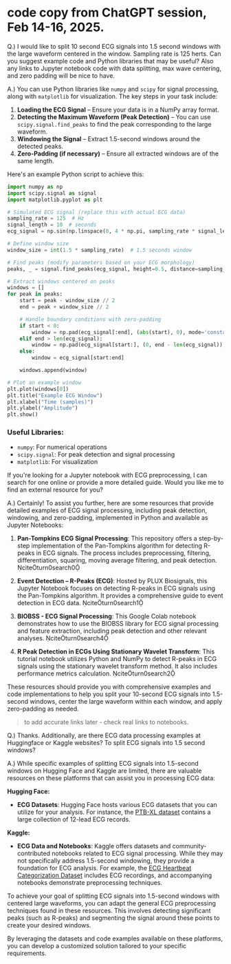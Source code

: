 # code copy from ChatGPT session, Feb 14-16, 2025.  

Q.) I would like to split 10 second ECG signals into 1.5 second windows with the large waveform centered in the window. Sampling rate is 125 herts. Can you suggest example code and Python libraries that may be useful? Also any links to Jupyter notebook code with data splitting, max wave centering, and zero padding will be nice to have. 

A.) You can use Python libraries like `numpy` and `scipy` for signal processing, along with `matplotlib` for visualization. The key steps in your task include:

1. **Loading the ECG Signal** – Ensure your data is in a NumPy array format.
2. **Detecting the Maximum Waveform (Peak Detection)** – You can use `scipy.signal.find_peaks` to find the peak corresponding to the large waveform.
3. **Windowing the Signal** – Extract 1.5-second windows around the detected peaks.
4. **Zero-Padding (if necessary)** – Ensure all extracted windows are of the same length.

Here's an example Python script to achieve this:

```python
import numpy as np
import scipy.signal as signal
import matplotlib.pyplot as plt

# Simulated ECG signal (replace this with actual ECG data)
sampling_rate = 125  # Hz
signal_length = 10  # seconds
ecg_signal = np.sin(np.linspace(0, 4 * np.pi, sampling_rate * signal_length))  # Simulated signal

# Define window size
window_size = int(1.5 * sampling_rate)  # 1.5 seconds window

# Find peaks (modify parameters based on your ECG morphology)
peaks, _ = signal.find_peaks(ecg_signal, height=0.5, distance=sampling_rate//2)

# Extract windows centered on peaks
windows = []
for peak in peaks:
    start = peak - window_size // 2
    end = peak + window_size // 2

    # Handle boundary conditions with zero-padding
    if start < 0:
        window = np.pad(ecg_signal[:end], (abs(start), 0), mode='constant')
    elif end > len(ecg_signal):
        window = np.pad(ecg_signal[start:], (0, end - len(ecg_signal)), mode='constant')
    else:
        window = ecg_signal[start:end]

    windows.append(window)

# Plot an example window
plt.plot(windows[0])
plt.title("Example ECG Window")
plt.xlabel("Time (samples)")
plt.ylabel("Amplitude")
plt.show()
```

### Useful Libraries:
- `numpy`: For numerical operations
- `scipy.signal`: For peak detection and signal processing
- `matplotlib`: For visualization

If you're looking for a Jupyter notebook with ECG preprocessing, I can search for one online or provide a more detailed guide. Would you like me to find an external resource for you?

A.) Certainly! To assist you further, here are some resources that provide detailed examples of ECG signal processing, including peak detection, windowing, and zero-padding, implemented in Python and available as Jupyter Notebooks:

1. **Pan-Tompkins ECG Signal Processing**: This repository offers a step-by-step implementation of the Pan-Tompkins algorithm for detecting R-peaks in ECG signals. The process includes preprocessing, filtering, differentiation, squaring, moving average filtering, and peak detection. citeturn0search0

2. **Event Detection – R-Peaks (ECG)**: Hosted by PLUX Biosignals, this Jupyter Notebook focuses on detecting R-peaks in ECG signals using the Pan-Tompkins algorithm. It provides a comprehensive guide to event detection in ECG data. citeturn0search1

3. **BIOBSS - ECG Signal Processing**: This Google Colab notebook demonstrates how to use the BIOBSS library for ECG signal processing and feature extraction, including peak detection and other relevant analyses. citeturn0search4

4. **R Peak Detection in ECGs Using Stationary Wavelet Transform**: This tutorial notebook utilizes Python and NumPy to detect R-peaks in ECG signals using the stationary wavelet transform method. It also includes performance metrics calculation. citeturn0search2

These resources should provide you with comprehensive examples and code implementations to help you split your 10-second ECG signals into 1.5-second windows, center the large waveform within each window, and apply zero-padding as needed.  

> to add accurate links later - check real links to notebooks.
>
Q.) Thanks. Additionally, are there ECG data processing examples at Huggingface or Kaggle websites? To split ECG signals into 1.5 second windows? 

A.) While specific examples of splitting ECG signals into 1.5-second windows on Hugging Face and Kaggle are limited, there are valuable resources on these platforms that can assist you in processing ECG data:

**Hugging Face:**

- **ECG Datasets**: Hugging Face hosts various ECG datasets that you can utilize for your analysis. For instance, the [PTB-XL dataset](https://huggingface.co/datasets/ptbxl) contains a large collection of 12-lead ECG records.

**Kaggle:**

- **ECG Data and Notebooks**: Kaggle offers datasets and community-contributed notebooks related to ECG signal processing. While they may not specifically address 1.5-second windowing, they provide a foundation for ECG analysis. For example, the [ECG Heartbeat Categorization Dataset](https://www.kaggle.com/datasets/shayanfazeli/heartbeat) includes ECG recordings, and accompanying notebooks demonstrate preprocessing techniques.

To achieve your goal of splitting ECG signals into 1.5-second windows with centered large waveforms, you can adapt the general ECG preprocessing techniques found in these resources. This involves detecting significant peaks (such as R-peaks) and segmenting the signal around these points to create your desired windows.

By leveraging the datasets and code examples available on these platforms, you can develop a customized solution tailored to your specific requirements. 
